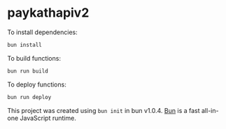 # paykathapiv2

To install dependencies:

```bash
bun install
```

To build functions:

```bash
bun run build
```

To deploy functions:

```bash
bun run deploy
```

This project was created using `bun init` in bun v1.0.4. [Bun](https://bun.sh) is a fast all-in-one JavaScript runtime.
